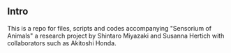 ## Intro
This is a repo for files, scripts and codes accompanying "Sensorium of Animals" a research project by Shintaro Miyazaki and Susanna Hertich with collaborators such as Akitoshi Honda.  
